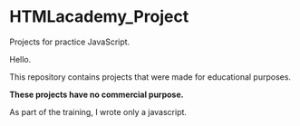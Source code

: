 # HTMLacademy_Project
Projects for practice JavaScript.

Hello.

This repository contains projects that were made for educational purposes. 

<b>These projects have no commercial purpose. </b>

As part of the training, I wrote only a javascript.
